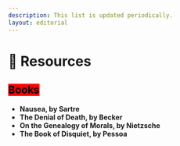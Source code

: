 ```yaml
---
description: This list is updated periodically.
layout: editorial
---
```


# 🦴 Resources

## <mark style="background-color:red;">Books</mark>

<mark style="background-color:red;"></mark>

* **Nausea, by Sartre**
* **The Denial of Death, by Becker**
* **On the Genealogy of Morals, by Nietzsche**
* **The Book of Disquiet, by Pessoa**



